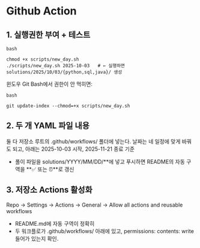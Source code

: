 # Github Action

## 1. 실행권한 부여 + 테스트

``` 
bash

chmod +x scripts/new_day.sh
./scripts/new_day.sh 2025-10-03   # ← 실행하면 solutions/2025/10/03/{python,sql,java}/ 생성
```
  
윈도우 Git Bash에서 권한이 안 먹히면:


```
bash

git update-index --chmod=+x scripts/new_day.sh
```

## 2. 두 개 YAML 파일 내용
둘 다 저장소 루트의 .github/workflows/ 폴더에 넣는다. 날짜는 네 일정에 맞게 바꿔도 되고, 아래는 2025-10-03 시작, 2025-11-21 종료 기준
- 풀이 파일을 solutions/YYYY/MM/DD/**에 넣고 푸시하면 README의 자동 구역을 **✅ 또는 ⏰**로 갱신

## 3. 저장소 Actions 활성화
Repo → Settings → Actions → General → Allow all actions and reusable workflows
- README.md에 자동 구역이 정확히
- 두 워크플로가 .github/workflows/ 아래에 있고, permissions: contents: write 들어가 있는지 확인.